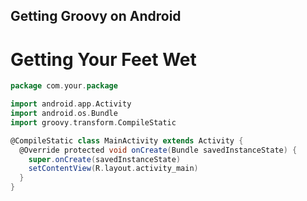 ## Getting Groovy on Android

# Getting Your Feet Wet

```groovy
package com.your.package

import android.app.Activity
import android.os.Bundle
import groovy.transform.CompileStatic

@CompileStatic class MainActivity extends Activity {
  @Override protected void onCreate(Bundle savedInstanceState) {
    super.onCreate(savedInstanceState)
    setContentView(R.layout.activity_main)
  }
}
```
